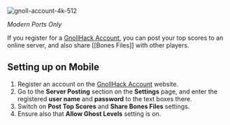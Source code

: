 ![gnoll-account-4k-512](https://github.com/hyvanmielenpelit/GnollHack/assets/16661034/971adc2b-cc6c-4af3-a0b2-f76014b7e071)

*Modern Ports Only*

If you register for a [GnollHack Account](https://account.gnollhack.com/), you can post your top scores to an online server, and also share [[Bones Files]] with other players.


## Setting up on Mobile


1. Register an account on the [GnollHack Account](https://account.gnollhack.com/Identity/Account/Register) website.
2. Go to the **Server Posting** section on the **Settings** page, and enter the registered **user name** and **password** to the text boxes there.
3. Switch on **Post Top Scores** and **Share Bones Files** settings.
4. Ensure also that **Allow Ghost Levels** setting is on.